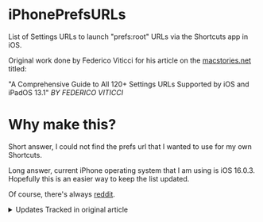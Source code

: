 # iPhonePrefsURLs
List of Settings URLs to launch "prefs:root" URLs via the Shortcuts app in iOS.

Original work done by Federico Viticci for his article on the [macstories.net](https://www.macstories.net/ios/a-comprehensive-guide-to-all-120-settings-urls-supported-by-ios-and-ipados-13-1/) titled:

"A Comprehensive Guide to All 120+ Settings URLs Supported by iOS and iPadOS 13.1"
*BY FEDERICO VITICCI*

# Why make this?

Short answer, I could not find the prefs url that I wanted to use for my own Shortcuts.

Long answer, current iPhone operating system that I am using is iOS 16.0.3. Hopefully this is an easier way to keep the list updated.

Of course, there's always [reddit](https://www.reddit.com/r/shortcuts/).

<details>
<summary>Updates Tracked in original article</summary>

## Updates Tracked in original article
    
**October 1, 2019**
- Added URLs for Cellular ⇾ Cellular Data Options and Accessibility ⇾ Display & Text Size (thanks, [Konstantin](https://twitter.com/chronos1121/status/1179060620567678979))
- Fixed Phone URL
- Removed unsupported Podcasts URL
- As reported by Reddit user ‘PuyoPuyoPrisoner’, it is possible to jump directly to a third-party app’s Settings page by using its Bundle ID. Instructions are available in this Reddit comment. For example, you could access the Adobe Lightroom page in Settings via `prefs:root=com.adobe.lrmobilephone` (thanks, samesimilar)
- Added URL for Passwords & Accounts page (thanks, Darius)

**October 5, 2019**
- Added URLs for Passwords & Accounts ⇾ Fetch New Data and Passwords & Accounts ⇾ Add Account (thanks, Jeremy).

**December 20, 2019**
- Added URLs for Text Replacement, One Handed Keyboard, and TV settings (thanks to Launcher developer Greg Gardner).

**April 21, 2020**
- Added URL for Settings ⇾ General ⇾ Keyboard ⇾ Hardware Keyboard (thanks, Phil). This is best used as a widget shortcut to quickly adjust the Magic Keyboard’s brightness level. You can find the shortcut here.
- Added URL for Safari ⇾ Clear History and Data (thanks, Odenwald).
- Added URL for Safari ⇾ Advanced (thanks, Bill).
- Updated Open Settings shortcut with latest additions.

**September 23, 2020**
- Revised structure for Mail ⇾ Accounts URLs based on iOS 14
- Added URLs for Privacy ⇾ Analytics & Improvements and Privacy ⇾ Apple Advertising (thanks, Ethan)
- Added new Passwords URL (thanks, Ricky)

**November 3, 2020**
- Added URL for VPN ⇾ DNS (thanks, Graham)

</details>
